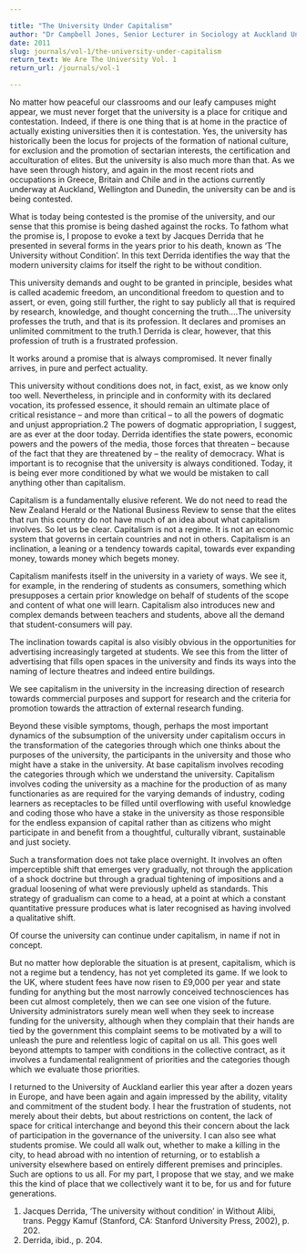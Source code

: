 ```yaml
---

title: "The University Under Capitalism"
author: "Dr Campbell Jones, Senior Lecturer in Sociology at Auckland University"
date: 2011
slug: journals/vol-1/the-university-under-capitalism
return_text: We Are The University Vol. 1
return_url: /journals/vol-1

---
```


No matter how peaceful our classrooms and our leafy campuses might appear, we must never forget that the university is a place for critique and contestation. Indeed, if there is one thing that is at home in the practice of actually existing universities then it is contestation. Yes, the university has historically been the locus for projects of the formation of national culture, for exclusion and the promotion of sectarian interests, the certification and acculturation of elites. But the university is also much more than that. As we have seen through history, and again in the most recent riots and occupations in Greece, Britain and Chile and in the actions currently underway at Auckland, Wellington and Dunedin, the university can be and is being contested.

What is today being contested is the promise of the university, and our sense that this promise is being dashed against the rocks. To fathom what the promise is, I propose to evoke a text by Jacques Derrida that he presented in several forms in the years prior to his death, known as ‘The University without Condition’. In this text Derrida identifies the way that the modern university claims for itself the right to be without condition.

This university demands and ought to be granted in principle, besides what is called academic freedom, an unconditional freedom to question and to assert, or even, going still further, the right to say publicly all that is required by research, knowledge, and thought concerning the truth....The university professes the truth, and that is its profession. It declares and promises an unlimited commitment to the truth.1
Derrida is clear, however, that this profession of truth is a frustrated profession.

It works around a promise that is always compromised. It never finally arrives, in pure and perfect actuality.

This university without conditions does not, in fact, exist, as we know only too well. Nevertheless, in principle and in conformity with its declared vocation, its professed essence, it should remain an ultimate place of critical resistance – and more than critical – to all the powers of dogmatic and unjust appropriation.2
The powers of dogmatic appropriation, I suggest, are as ever at the door today. Derrida identifies the state powers, economic powers and the powers of the media, those forces that threaten – because of the fact that they are threatened by – the reality of democracy. What is important is to recognise that the university is always conditioned. Today, it is being ever more conditioned by what we would be mistaken to call anything other than capitalism.

Capitalism is a fundamentally elusive referent. We do not need to read the New Zealand Herald or the National Business Review to sense that the elites that run this country do not have much of an idea about what capitalism involves.
So let us be clear. Capitalism is not a regime. It is not an economic system that governs in certain countries and not in others. Capitalism is an inclination, a leaning or a tendency towards capital, towards ever expanding money, towards money which begets money.

Capitalism manifests itself in the university in a variety of ways. We see it, for example, in the rendering of students as consumers, something which presupposes a certain prior knowledge on behalf of students of the scope and content of what one will learn. Capitalism also introduces new and complex demands between teachers and students, above all the demand that student-consumers will pay.

The inclination towards capital is also visibly obvious in the opportunities for advertising increasingly targeted at students. We see this from the litter of advertising that fills open spaces in the university and finds its ways into the naming of lecture theatres and indeed entire buildings.

We see capitalism in the university in the increasing direction of research towards commercial purposes and support for research and the criteria for promotion towards the attraction of external research funding.

Beyond these visible symptoms, though, perhaps the most important dynamics
of the subsumption of the university under capitalism occurs in the transformation of the categories through which one thinks about the purposes of the university, the participants in the university and those who might have a stake in the university. At base capitalism involves recoding the categories through which we understand the university. Capitalism involves coding the university as a machine for the production of as many functionaries as are required for the varying demands of industry, coding learners as receptacles to be filled until overflowing with useful knowledge and coding those who have a stake in the university as those responsible for the endless expansion of capital rather than as citizens who might participate in and benefit from a thoughtful, culturally vibrant, sustainable and just society.

Such a transformation does not take place overnight. It involves an often imperceptible shift that emerges very gradually, not through the application of a shock doctrine but through a gradual tightening of impositions and a gradual loosening of what were previously upheld as standards. This strategy of gradualism can come to a head, at a point at which a constant quantitative pressure produces what is later recognised as having involved a qualitative shift.

Of course the university can continue under capitalism, in name if not in concept.

But no matter how deplorable the situation is at present, capitalism, which is not a regime but a tendency, has not yet completed its game. If we look to the UK, where student fees have now risen to £9,000 per year and state funding for anything but the most narrowly conceived technosciences has been cut almost completely, then we can see one vision of the future. University administrators surely mean well when they seek to increase funding for the university, although when they complain that their hands are tied by the government this complaint seems to be motivated by a will to unleash the pure and relentless logic of capital on us all. This goes well beyond attempts to tamper with conditions in the collective contract, as it involves a fundamental realignment of priorities and the categories though which we evaluate those priorities.

I returned to the University of Auckland earlier this year after a dozen years in Europe, and have been again and again impressed by the ability, vitality and commitment of the student body. I hear the frustration of students, not merely about their debts, but about restrictions on content, the lack of space for critical interchange and beyond this their concern about the lack of participation in the governance of the university. I can also see what students promise. We could all walk out, whether to make a killing in the city, to head abroad with no intention of returning, or to establish a university elsewhere based on entirely different premises and principles. Such are options to us all. For my part, I propose that we stay, and we make this the kind of place that we collectively want it to be, for us and for future generations.

1. Jacques Derrida, ‘The university without condition’ in Without Alibi, trans. Peggy Kamuf (Stanford, CA: Stanford University Press, 2002), p. 202.
2. Derrida, ibid., p. 204.
